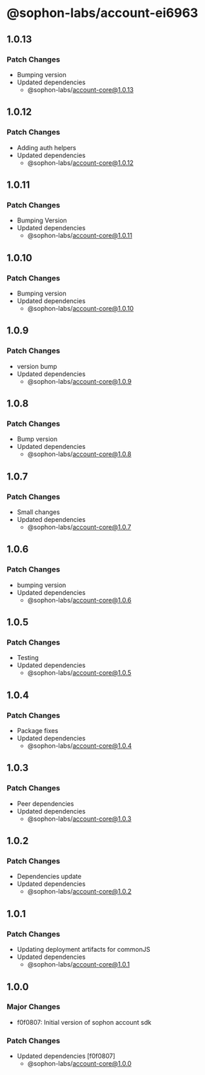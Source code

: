 # @sophon-labs/account-ei6963

## 1.0.13

### Patch Changes

- Bumping version
- Updated dependencies
  - @sophon-labs/account-core@1.0.13

## 1.0.12

### Patch Changes

- Adding auth helpers
- Updated dependencies
  - @sophon-labs/account-core@1.0.12

## 1.0.11

### Patch Changes

- Bumping Version
- Updated dependencies
  - @sophon-labs/account-core@1.0.11

## 1.0.10

### Patch Changes

- Bumping version
- Updated dependencies
  - @sophon-labs/account-core@1.0.10

## 1.0.9

### Patch Changes

- version bump
- Updated dependencies
  - @sophon-labs/account-core@1.0.9

## 1.0.8

### Patch Changes

- Bump version
- Updated dependencies
  - @sophon-labs/account-core@1.0.8

## 1.0.7

### Patch Changes

- Small changes
- Updated dependencies
  - @sophon-labs/account-core@1.0.7

## 1.0.6

### Patch Changes

- bumping version
- Updated dependencies
  - @sophon-labs/account-core@1.0.6

## 1.0.5

### Patch Changes

- Testing
- Updated dependencies
  - @sophon-labs/account-core@1.0.5

## 1.0.4

### Patch Changes

- Package fixes
- Updated dependencies
  - @sophon-labs/account-core@1.0.4

## 1.0.3

### Patch Changes

- Peer dependencies
- Updated dependencies
  - @sophon-labs/account-core@1.0.3

## 1.0.2

### Patch Changes

- Dependencies update
- Updated dependencies
  - @sophon-labs/account-core@1.0.2

## 1.0.1

### Patch Changes

- Updating deployment artifacts for commonJS
- Updated dependencies
  - @sophon-labs/account-core@1.0.1

## 1.0.0

### Major Changes

- f0f0807: Initial version of sophon account sdk

### Patch Changes

- Updated dependencies [f0f0807]
  - @sophon-labs/account-core@1.0.0
